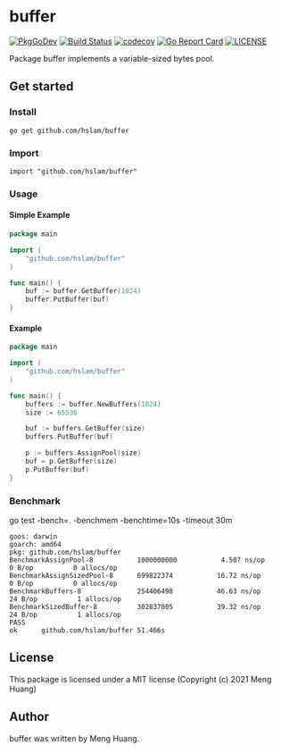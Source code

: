 # buffer
[![PkgGoDev](https://pkg.go.dev/badge/github.com/hslam/buffer)](https://pkg.go.dev/github.com/hslam/buffer)
[![Build Status](https://github.com/hslam/buffer/workflows/build/badge.svg)](https://github.com/hslam/buffer/actions)
[![codecov](https://codecov.io/gh/hslam/buffer/branch/master/graph/badge.svg)](https://codecov.io/gh/hslam/buffer)
[![Go Report Card](https://goreportcard.com/badge/github.com/hslam/buffer)](https://goreportcard.com/report/github.com/hslam/buffer)
[![LICENSE](https://img.shields.io/github/license/hslam/buffer.svg?style=flat-square)](https://github.com/hslam/buffer/blob/master/LICENSE)

Package buffer implements a variable-sized bytes pool.

## Get started

### Install
```
go get github.com/hslam/buffer
```
### Import
```
import "github.com/hslam/buffer"
```
### Usage
#### Simple Example
```go
package main

import (
	"github.com/hslam/buffer"
)

func main() {
	buf := buffer.GetBuffer(1024)
	buffer.PutBuffer(buf)
}
```

#### Example
```go
package main

import (
	"github.com/hslam/buffer"
)

func main() {
	buffers := buffer.NewBuffers(1024)
	size := 65536

	buf := buffers.GetBuffer(size)
	buffers.PutBuffer(buf)

	p := buffers.AssignPool(size)
	buf = p.GetBuffer(size)
	p.PutBuffer(buf)
}
```

### Benchmark
go test -bench=. -benchmem -benchtime=10s -timeout 30m
```
goos: darwin
goarch: amd64
pkg: github.com/hslam/buffer
BenchmarkAssignPool-8        	1000000000	         4.507 ns/op	       0 B/op	       0 allocs/op
BenchmarkAssignSizedPool-8   	699822374	        16.72 ns/op	       0 B/op	       0 allocs/op
BenchmarkBuffers-8           	254406498	        46.63 ns/op	      24 B/op	       1 allocs/op
BenchmarkSizedBuffer-8       	302837005	        39.32 ns/op	      24 B/op	       1 allocs/op
PASS
ok  	github.com/hslam/buffer	51.466s
```

## License
This package is licensed under a MIT license (Copyright (c) 2021 Meng Huang)

## Author
buffer was written by Meng Huang.


